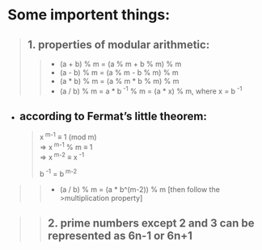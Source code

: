 # Some importent things: 

>##  1. properties of modular arithmetic:
>
>>* (a + b) % m = (a % m + b % m) % m
>>* (a - b) % m = (a % m - b % m) % m
>>* (a * b) % m = (a % m * b % m) % m 
>>* (a / b) % m = a * b<sup> -1</sup> % m = (a * x) % m, where x = b<sup> -1
>
* ## according to Fermat’s little theorem:  
    >
    >
    >x<sup> m-1</sup>  ≡ 1 (mod m)   
    > =>  x<sup> m-1</sup> % m ≡ 1  
    > => x<sup> m-2</sup> ≡ x<sup> -1
    >
    >b<sup> -1</sup> = b<sup> m-2

>>* (a / b) % m = (a * b^(m-2)) % m [then follow the >multiplication property]


>>## 2. prime numbers except 2 and 3 can be represented as 6n-1 or 6n+1